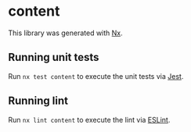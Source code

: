 # content

This library was generated with [Nx](https://nx.dev).

## Running unit tests

Run `nx test content` to execute the unit tests via [Jest](https://jestjs.io).

## Running lint

Run `nx lint content` to execute the lint via [ESLint](https://eslint.org/).

